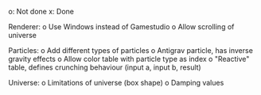 o: Not done
x: Done

Renderer:
	o Use Windows instead of Gamestudio
	o Allow scrolling of universe

Particles:
	o Add different types of particles
		o Antigrav particle, has inverse gravity effects
	o Allow color table with particle type as index
	o "Reactive" table, defines crunching behaviour (input a, input b, result)

Universe:
	o Limitations of universe (box shape)
	o Damping values